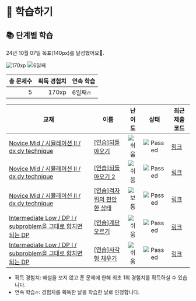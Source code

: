 # 📖 학습하기

## 📚 단계별 학습
24년 10월 07일 목표(140px)를 달성했어요🥳.

![170xp](https://img.shields.io/badge/EXP-170xp-%235cb85c.svg?for-the-badge)
![6일째](https://img.shields.io/badge/연속학습-6일째-%23E34F26.svg?for-the-badge)

|총 문제수|획득 경험치|연속 학습|
|---:|---:|---|
5|170xp|6일째🔥|

|교재|이름|난이도|상태|최근 제출 코드|
|---|---|:---:|:---:|---|
|[Novice Mid / 시뮬레이션 II / dx dy technique](https://www.codetree.ai/missions?missionId=5)|[[연습]되돌아오기](https://www.codetree.ai/missions/5/problems/come-back)|![쉬움][easy]|![Passed][passed]|[링크](https://github.com/GbLeem/codetree-TILs/blob/main/241007/%EB%90%98%EB%8F%8C%EC%95%84%EC%98%A4%EA%B8%B0/come-back.cpp)|
|[Novice Mid / 시뮬레이션 II / dx dy technique](https://www.codetree.ai/missions?missionId=5)|[[연습]되돌아오기 2](https://www.codetree.ai/missions/5/problems/come-back-2)|![쉬움][easy]|![Passed][passed]|[링크](https://github.com/GbLeem/codetree-TILs/blob/main/241007/%EB%90%98%EB%8F%8C%EC%95%84%EC%98%A4%EA%B8%B0%202/come-back-2.cpp)|
|[Novice Mid / 시뮬레이션 II / dx dy technique](https://www.codetree.ai/missions?missionId=5)|[[연습]격자 위의 편안한 상태](https://www.codetree.ai/missions/5/problems/comfortable-state-on-the-grid)|![보통][medium]|![Passed][passed]|[링크](https://github.com/GbLeem/codetree-TILs/blob/main/241007/%EA%B2%A9%EC%9E%90%20%EC%9C%84%EC%9D%98%20%ED%8E%B8%EC%95%88%ED%95%9C%20%EC%83%81%ED%83%9C/comfortable-state-on-the-grid.cpp)|
|[Intermediate Low / DP I / subproblem을 그대로 합치면 되는 DP](https://www.codetree.ai/missions?missionId=2)|[[연습]계단 오르기](https://www.codetree.ai/missions/2/problems/climbing-stairs)|![쉬움][easy]|![Passed][passed]|[링크](https://github.com/GbLeem/codetree-TILs/blob/main/241007/%EA%B3%84%EB%8B%A8%20%EC%98%A4%EB%A5%B4%EA%B8%B0/climbing-stairs.cpp)|
|[Intermediate Low / DP I / subproblem을 그대로 합치면 되는 DP](https://www.codetree.ai/missions?missionId=2)|[[연습]사각형 채우기](https://www.codetree.ai/missions/2/problems/rectangle-fill)|![쉬움][easy]|![Passed][passed]|[링크](https://github.com/GbLeem/codetree-TILs/blob/main/241007/%EC%82%AC%EA%B0%81%ED%98%95%20%EC%B1%84%EC%9A%B0%EA%B8%B0/rectangle-fill.cpp)|


* 획득 경험치: 해설을 보지 않고 푼 문제에 한해 최초 1회 경험치를 획득하실 수 있습니다.
* 연속 학습🔥: 경험치를 획득한 날을 학습한 날로 인정합니다.










[b5]: https://img.shields.io/badge/Bronze_5-%235D3E31.svg
[b4]: https://img.shields.io/badge/Bronze_4-%235D3E31.svg
[b3]: https://img.shields.io/badge/Bronze_3-%235D3E31.svg
[b2]: https://img.shields.io/badge/Bronze_2-%235D3E31.svg
[b1]: https://img.shields.io/badge/Bronze_1-%235D3E31.svg
[s5]: https://img.shields.io/badge/Silver_5-%23394960.svg
[s4]: https://img.shields.io/badge/Silver_4-%23394960.svg
[s3]: https://img.shields.io/badge/Silver_3-%23394960.svg
[s2]: https://img.shields.io/badge/Silver_2-%23394960.svg
[s1]: https://img.shields.io/badge/Silver_1-%23394960.svg
[g5]: https://img.shields.io/badge/Gold_5-%23FFC433.svg
[g4]: https://img.shields.io/badge/Gold_4-%23FFC433.svg
[g3]: https://img.shields.io/badge/Gold_3-%23FFC433.svg
[g2]: https://img.shields.io/badge/Gold_2-%23FFC433.svg
[g1]: https://img.shields.io/badge/Gold_1-%23FFC433.svg
[p5]: https://img.shields.io/badge/Platinum_5-%2376DDD8.svg
[p4]: https://img.shields.io/badge/Platinum_4-%2376DDD8.svg
[p3]: https://img.shields.io/badge/Platinum_3-%2376DDD8.svg
[p2]: https://img.shields.io/badge/Platinum_2-%2376DDD8.svg
[p1]: https://img.shields.io/badge/Platinum_1-%2376DDD8.svg
[passed]: https://img.shields.io/badge/Passed-%23009D27.svg
[failed]: https://img.shields.io/badge/Failed-%23D24D57.svg
[easy]: https://img.shields.io/badge/쉬움-%235cb85c.svg?for-the-badge
[medium]: https://img.shields.io/badge/보통-%23FFC433.svg?for-the-badge
[hard]: https://img.shields.io/badge/어려움-%23D24D57.svg?for-the-badge